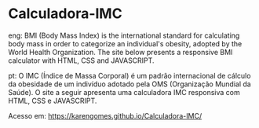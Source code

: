 # Calculadora-IMC

eng: BMI (Body Mass Index) is the international standard for calculating body mass in order to categorize an individual's obesity, adopted by the World Health Organization.
The site below presents a responsive BMI calculator with HTML, CSS and JAVASCRIPT.

pt: O IMC (Índice de Massa Corporal) é um padrão internacional de cálculo da obesidade de um indivíduo adotado pela OMS (Organização Mundial da Saúde).
O site a seguir apresenta uma calculadora IMC responsiva com HTML, CSS e JAVASCRIPT.

Acesso em: https://karengomes.github.io/Calculadora-IMC/

